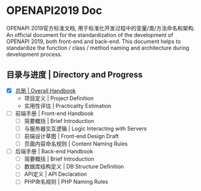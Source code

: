 # OPENAPI2019 Doc

OPENAPI 2019官方标准文档, 用于标准化开发过程中的变量/类/方法命名和架构.
An official document for the standardization of the development of OPENAPI 2019, both front-end and back-end. This document helps to standardize the function / class / method naming and architecture during development process.

## 目录与进度 \| Directory and Progress
- [x] [总册 \| Overall Handbook](Overall_Handbook/README.md)
    - 项目定义 \| Project Definition
    - 实用性评估 \| Practicality Estimation
- [ ] 前端手册 \| Front-end Handbook
    - [ ] 简要概括 \| Brief Introduction
    - [ ] 与服务器交互逻辑 \| Logic Interacting with Servers
    - [ ] 前端设计草图 \| Front-end Design Draft
    - [ ] 页面内容命名规则 \| Content Naming Rules
- [ ] 后端手册 \| Back-end Handbook
    - [ ] 简要概括 \| Brief Introduction
    - [ ] 数据库结构定义 \| DB Structure Definition
    - [ ] API定义 \| API Declaration
    - [ ] PHP命名规则 \| PHP Naming Rules
